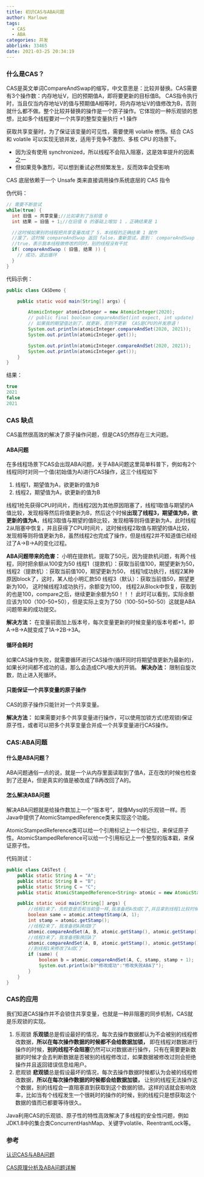 ```yaml
---
title: 初识CAS与ABA问题
author: Marlowe
tags:
  - CAS
  - ABA
categories: 并发
abbrlink: 33465
date: 2021-03-25 20:34:19
---
```


<!--more-->
### 什么是CAS？
CAS是英文单词CompareAndSwap的缩写，中文意思是：比较并替换。CAS需要有3个操作数：内存地址V，旧的预期值A，即将要更新的目标值B。 CAS指令执行时，当且仅当内存地址V的值与预期值A相等时，将内存地址V的值修改为B，否则就什么都不做。整个比较并替换的操作是一个原子操作。它体现的一种乐观锁的思想，比如多个线程要对一个共享的整型变量执行 +1 操作

获取共享变量时，为了保证该变量的可见性，需要使用 volatile 修饰。结合 CAS 和 volatile 可以实现无锁并发，适用于竞争不激烈、多核 CPU 的场景下。

* 因为没有使用 synchronized，所以线程不会陷入阻塞，这是效率提升的因素之一
* 但如果竞争激烈，可以想到重试必然频繁发生，反而效率会受影响

CAS 底层依赖于一个 Unsafe 类来直接调用操作系统底层的 CAS 指令

伪代码：
```java
// 需要不断尝试
while(true) { 
  int 旧值 = 共享变量;//比如拿到了当前值 0 
  int 结果 = 旧值 + 1;//在旧值 0 的基础上增加 1 ，正确结果是 1 

  //这时候如果别的线程把共享变量改成了 5，本线程的正确结果 1 就作
  //废了，这时候 compareAndSwap 返回 false，重新尝试，直到： compareAndSwap 返回 
  //true，表示我本线程做修改的同时，别的线程没有干扰
  if( compareAndSwap ( 旧值, 结果 )) { 
    // 成功，退出循环 
  }
}
```

代码示例：
```java
public class CASDemo {

    public static void main(String[] args) {

        AtomicInteger atomicInteger = new AtomicInteger(2020);
        // public final boolean compareAndSet(int expect, int update)
        // 如果我的期望值达到了，就更新，否则不更新  CAS是CPU的并发原语！
        System.out.println(atomicInteger.compareAndSet(2020, 2021));
        System.out.println(atomicInteger.get());

        System.out.println(atomicInteger.compareAndSet(2020, 2021));
        System.out.println(atomicInteger.get());
    }
}
```
结果：
```java
true
2021
false
2021
```

### CAS 缺点

CAS虽然很高效的解决了原子操作问题，但是CAS仍然存在三大问题。

#### ABA问题

在多线程场景下CAS会出现ABA问题，关于ABA问题这里简单科普下，例如有2个线程同时对同一个值(初始值为A)进行CAS操作，这三个线程如下

1. 线程1，期望值为A，欲更新的值为B
2. 线程2，期望值为A，欲更新的值为B

线程1抢先获得CPU时间片，而线程2因为其他原因阻塞了，线程1取值与期望的A值比较，发现相等然后将值更新为B，然后这个时候**出现了线程3，期望值为B，欲更新的值为A**，线程3取值与期望的值B比较，发现相等则将值更新为A，此时线程2从阻塞中恢复，并且获得了CPU时间片，这时候线程2取值与期望的值A比较，发现相等则将值更新为B，虽然线程2也完成了操作，但是线程2并不知道值已经经过了A->B->A的变化过程。

**ABA问题带来的危害：**
小明在提款机，提取了50元，因为提款机问题，有两个线程，同时把余额从100变为50
线程1（提款机）：获取当前值100，期望更新为50，
线程2（提款机）：获取当前值100，期望更新为50，
线程1成功执行，线程2某种原因block了，这时，某人给小明汇款50
线程3（默认）：获取当前值50，期望更新为100，
这时候线程3成功执行，余额变为100，
线程2从Block中恢复，获取到的也是100，compare之后，继续更新余额为50！！！
此时可以看到，实际余额应该为100（100-50+50），但是实际上变为了50（100-50+50-50）这就是ABA问题带来的成功提交。


**解决方法：** 在变量前面加上版本号，每次变量更新的时候变量的版本号都+1，即A->B->A就变成了1A->2B->3A。


#### 循环会耗时

如果CAS操作失败，就需要循环进行CAS操作(循环同时将期望值更新为最新的)，如果长时间都不成功的话，那么会造成CPU极大的开销。
**解决办法：** 限制自旋次数，防止进入死循环。

#### 只能保证一个共享变量的原子操作

CAS的原子操作只能针对一个共享变量。

**解决方法：** 如果需要对多个共享变量进行操作，可以使用加锁方式(悲观锁)保证原子性，或者可以把多个共享变量合并成一个共享变量进行CAS操作。





### CAS:ABA问题

#### 什么是ABA问题？

ABA问题通俗一点的说，就是一个从内存里面读取到了值A，正在改的时候也检查到了还是A，但是真实的值是被改成了B再改回了A的。

#### 怎么解决ABA问题

解决ABA问题就是给操作数加上一个“版本号”，就像Mysql的乐观锁一样。而Java中提供了AtomicStampedReference类来实现这个功能。

AtomicStampedReference类可以给一个引用标记上一个标记位，来保证原子性。AtomicStampedReference可以给一个引用标记上一个整型的版本戳，来保证原子性。

代码测试：
```java
public class CASTest {
    public static String A = "A";
    public static String B = "B";
    public static String C = "C";
    public static AtomicStampedReference<String> atomic = new AtomicStampedReference<>(A, 0);

    public static void main(String[] args) {
        //线程1来了，先检查是否和当前值一样,我准备把A改成C了,并且拿到线程1比较时候的stamp
        boolean same = atomic.attemptStamp(A, 1);
        int stamp = atomic.getStamp();
        //线程2来了，我准备把A换成B了
        atomic.compareAndSet(A, B, atomic.getStamp(), atomic.getStamp() + 1);
        //线程3来了，我准备把B换回A了
        atomic.compareAndSet(A, B, atomic.getStamp(), atomic.getStamp() + 1);
        //到线程1来修改了A成C了
        if (same) {
            boolean b = atomic.compareAndSet(A, C, stamp, stamp + 1);
            System.out.println(b?"修改成功":"修改失败ABA了");
        }
    }
}
```

### CAS的应用

我们知道CAS操作并不会锁住共享变量，也就是一种非阻塞的同步机制，CAS就是乐观锁的实现。

1. 乐观锁
**乐观锁**总是假设最好的情况，每次去操作数据都认为不会被别的线程修改数据，**所以在每次操作数据的时候都不会给数据加锁，** 即在线程对数据进行操作的时候，**别的线程不会阻塞**仍然可以对数据进行操作，只有在需要更新数据的时候才会去判断数据是否被别的线程修改过，如果数据被修改过则会拒绝操作并且返回错误信息给用户。
2. 悲观锁
**悲观锁**总是假设最坏的情况，每次去操作数据时候都认为会被的线程修改数据，**所以在每次操作数据的时候都会给数据加锁，** 让别的线程无法操作这个数据，别的线程会一直阻塞直到获取到这个数据的锁。这样的话就会影响效率，比如当有个线程发生一个很耗时的操作的时候，别的线程只是想获取这个数据的值而已都要等待很久。

Java利用CAS的乐观锁、原子性的特性高效解决了多线程的安全性问题，例如JDK1.8中的集合类ConcurrentHashMap、关键字volatile、ReentrantLock等。




### 参考
[认识CAS与ABA问题](https://blog.unclezs.com/Java/%E5%B9%B6%E5%8F%91%E7%BC%96%E7%A8%8B/%E8%AE%A4%E8%AF%86CAS%E4%B8%8EABA%E9%97%AE%E9%A2%98.html)

[CAS原理分析及ABA问题详解](https://juejin.cn/post/6844903796129136647#heading-1)



